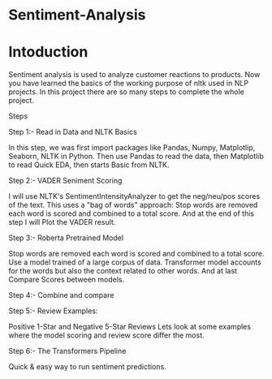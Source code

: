 # Sentiment-Analysis
<h1>Intoduction</h1>

Sentiment analysis is used to analyze customer reactions to products. Now you have learned the basics of the working purpose of nltk used in NLP projects. In this project there are so many steps to complete the whole project.

Steps

Step 1:- Read in Data and NLTK Basics

In this step, we was first import packages like Pandas, Numpy, Matplotlip, Seaborn, NLTK in Python. Then use Pandas to read the data, then Matplotlib to read Quick EDA, then starts Basic from NLTK.

Step 2:- VADER Seniment Scoring

I will use NLTK's SentimentIntensityAnalyzer to get the neg/neu/pos scores of the text.
This uses a "bag of words" approach:
Stop words are removed
each word is scored and combined to a total score.
And at the end of this step I will Plot the VADER result.

Step 3:- Roberta Pretrained Model

Stop words are removed
each word is scored and combined to a total score.
Use a model trained of a large corpus of data.
Transformer model accounts for the words but also the context related to other words.
And at last Compare Scores between models.

Step 4:- Combine and compare

Step 5:- Review Examples:

Positive 1-Star and Negative 5-Star Reviews
Lets look at some examples where the model scoring and review score differ the most.

Step 6:- The Transformers Pipeline

Quick & easy way to run sentiment predictions.
